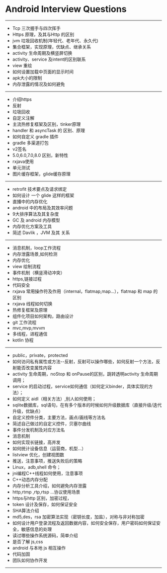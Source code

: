 # Android Interview Questions 

********
-  Tcp 三次握手与四次挥手
- Https 原理，及其与Http 的区别
- jvm 垃圾回收机制(年轻代、老年代、永久代)
- 集合框架，实现原理，优缺点、继承关系
- activity 生命周期及横竖屏切换
- activity、service 及intent的区别联系
- view 重绘
- 如何设置加载中页面的显示时间
- apk大小的限制
- 内存泄露的情况及如何避免

 ********
 
- 介绍https
- 反射
- 垃圾回收
- 自定义注解
- 主流热修复框架及区别，tinker原理
- handler 和 asyncTask 的 区别、原理
- 如何自定义 gradle 插件
- gradle 多渠道打包
- v2签名
- 5.0,6.0,7.0,8.0 区别，新特性
- rxjava使用
- 单元测试
- 图片缓存框架，glide缓存原理

********

- retrofit 技术要点及请求绑定
- 如何设计 一个 glide 这样的框架
- 直播中的内存优化
- android 中的布局及其效率问题
- 9大排序算法及其复杂度
- GC 及 android 内存模型
- 内存优化方案及工具
- 简述 Davlik ，JVM 及其 关系

********

- 消息机制，loop工作流程
- 内存泄露场景,如何检测
- 内存优化
- view 绘制流程
- 事件机制（横竖滑动冲突）
- https,链接过程
- 代码安全
- rxjava 常用操作符及作用（internal，flatmap,map...），flatmap 和 map 的区别
- rxjava 线程如何切换
- 热修复框架及原理
- 组件化项目如何架构，路由设计
- git 工作流程
- mvc,mvp,mvvm
- 多线程，进程通信
- kotlin 协程

********

- public，private，protected
- 如何访问私有属性或方法--反射，反射可以操作哪些，如何反射一个方法，反射能否改变属性内容
- activity 生命周期，noStop 和 onPause的区别，跳转透明activity 生命周期调用；
- service 的启动过程，service如何通信（如何定义binder，具体实现的方法）；
- 如何定义 aidl（相关方法）,别人如何使用；
- sqlite数据库，sql语句，在有多个版本的时候如何升级数据库（直接升级/迭代升级，优缺点）
- 自定义控件分类，主要方法，画点/画线等方法名
- 简述自己做过的自定义控件，贝塞尔曲线
- 事件分发机制及对应方法名
- 消息机制
- 如何实现长链接，高并发
- 如何统计设备信息（运营商，机型...）
- listview 优化，创建视图数
- 推送，注意事项，推送失败后的策略
- Linux，adb,shell 命令；
- jni编程C++线程如何使用，注意事项
- C++动态内存分配
- 内存分析工具介绍，如何避免内存泄露
- http,rtmp ,rtp,rtsp ...协议使用场景
- https与http 区别，加密过程，
- token 设计及保存，如何保证安全
- SHA算法介绍
- md5,des，rsa 加密算法实现（密钥长度，加盐），对称与非对称加密
- 如何设计用户登录流程及返回数据内容，如何安全保存，用户密码如何保证安全，敏感信息的处理
- 读过哪些操作系统源码，简单介绍
- 是否了解 js,css
- android 与本地 js 相互操作
- 代码加固
- 团队如何协作开发


********




